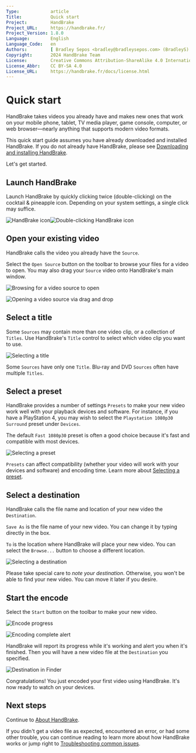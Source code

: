 ```yaml
---
Type:            article
Title:           Quick start
Project:         HandBrake
Project_URL:     https://handbrake.fr/
Project_Version: 1.8.0
Language:        English
Language_Code:   en
Authors:         [ Bradley Sepos <bradley@bradleysepos.com> (BradleyS) ]
Copyright:       2024 HandBrake Team
License:         Creative Commons Attribution-ShareAlike 4.0 International
License_Abbr:    CC BY-SA 4.0
License_URL:     https://handbrake.fr/docs/license.html
---
```


Quick start
===========

HandBrake takes videos you already have and makes new ones that work on your mobile phone, tablet, TV media player, game console, computer, or web browser—nearly anything that supports modern video formats.

This quick start guide assumes you have already downloaded and installed HandBrake. If you do not already have HandBrake, please see [Downloading and installing HandBrake](../get-handbrake/download-and-install.html).

Let's get started.

## Launch HandBrake

Launch HandBrake by quickly clicking twice (double-clicking) on the cocktail & pineapple icon. Depending on your system settings, a single click may suffice.

![HandBrake icon](../../images/icon-1.1.0.png)![Double-clicking HandBrake icon](../../images/icon-click-1.1.0.gif)

## Open your existing video

HandBrake calls the video you already have the `Source`.

Select the `Open Source` button on the toolbar to browse your files for a video to open. You may also drag your `Source` video onto HandBrake's main window. 

<!-- .system-linux -->

<!-- TODO: Linux figures. -->

<!-- /.system-linux -->
<!-- .system-macos -->

![Browsing for a video source to open](../../images/mac/open-source-dialog-1.1.0.png "The Open Source dialog allows you to browse your files for a video to open.")

![Opening a video source via drag and drop](../../images/mac/open-source-drag-drop-1.1.0.png "In addition to the Open Source dialog, you may also open a video by dragging it to HandBrake's main window.")

<!-- /.system-macos -->
<!-- .system-windows -->

<!-- TODO: Windows figures. -->

<!-- /.system-windows -->

## Select a title

Some `Sources` may contain more than one video clip, or a collection of `Titles`. Use HandBrake's `Title` control to select which video clip you want to use.

<!-- .system-linux -->

<!-- TODO: Linux figures. -->

<!-- /.system-linux -->
<!-- .system-macos -->

![Selecting a title](../../images/mac/title-selection-1.1.0.png "Some sources may contain more than one video clip. The title control lets you select which video clip you want to use.")

<!-- /.system-macos -->
<!-- .system-windows -->

<!-- TODO: Windows figures. -->

<!-- /.system-windows -->

Some `Sources` have only one `Title`. Blu-ray and DVD `Sources` often have multiple `Titles`.

## Select a preset

HandBrake provides a number of settings `Presets` to make your new video work well with your playback devices and software. For instance, if you have a PlayStation 4, you may wish to select the `Playstation 1080p30 Surround` preset under `Devices`.

The default `Fast 1080p30` preset is often a good choice because it's fast and compatible with most devices.

<!-- .system-linux -->

<!-- TODO: Linux figures. -->

<!-- /.system-linux -->
<!-- .system-macos -->

![Selecting a preset](../../images/mac/preset-selection-1.1.0.png "Presets are one-click settings to save you time and help ensure compatibility with your devices.")

<!-- /.system-macos -->
<!-- .system-windows -->

<!-- TODO: Windows figures. -->

<!-- /.system-windows -->

`Presets` can affect compatibility (whether your video will work with your devices and software) and encoding time. Learn more about [Selecting a preset](../workflow/select-preset.html).

## Select a destination

HandBrake calls the file name and location of your new video the `Destination`.

`Save As` is the file name of your new video. You can change it by typing directly in the box.

`To` is the location where HandBrake will place your new video. You can select the `Browse...` button to choose a different location.

<!-- .system-linux -->

<!-- TODO: Linux figures. -->

<!-- /.system-linux -->
<!-- .system-macos -->

![Selecting a destination](../../images/mac/destination-field-1.1.0.png "The Destination is where HandBrake will place your new video.")

<!-- /.system-macos -->
<!-- .system-windows -->

<!-- TODO: Windows figures. -->

<!-- /.system-windows -->

Please take special care to *note your destination*. Otherwise, you won't be able to find your new video. You can move it later if you desire.

## Start the encode

Select the `Start` button on the toolbar to make your new video.

<!-- .system-linux -->

<!-- TODO: Linux figures. -->

<!-- /.system-linux -->
<!-- .system-macos -->

![Encode progress](../../images/mac/encode-progress-1.1.0.png "HandBrake reports its progress during encoding.")

![Encoding complete alert](../../images/mac/encode-complete-1.1.0.png "HandBrake shows a notification when finished encoding.")

<!-- /.system-macos -->

HandBrake will report its progress while it's working and alert you when it's finished. Then you will have a new video file at the `Destination` you specified.

<!-- .system-macos -->

![Destination in Finder](../../images/mac/destination-finder-1.1.0.png "Your new video is located at the Destination you specified.")

<!-- /.system-macos -->
<!-- .system-windows -->

<!-- TODO: Windows figures. -->

<!-- /.system-windows -->

Congratulations! You just encoded your first video using HandBrake. It's now ready to watch on your devices.

<!-- .continue -->

## Next steps

<!-- .success -->

Continue to [About HandBrake](about.html).

<!-- /.success -->
<!-- .fail -->

If you didn't get a video file as expected, encountered an error, or had some other trouble, you can continue reading to learn more about how HandBrake works or jump right to [Troubleshooting common issues](../help/troubleshooting-common-issues.html).

<!-- /.fail -->

<!-- /.continue -->
